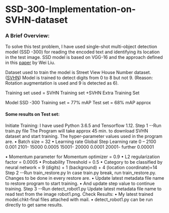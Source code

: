 # SSD-300-Implementation-on-SVHN-dataset
### A Brief Overview:

To solve this test problem, I have used single-shot multi-object detection model (SSD -300) for reading the encoded text and identifying its location in the test image.  SSD model is based on VGG-16 and the approach defined in this [paper](https://arxiv.org/pdf/1512.02325.pdf) by Wei Liu.

Dataset used to train the model is Street View House Number dataset. ([SVHN](http://ufldl.stanford.edu/housenumbers/))
Model is trained to detect digits from 0 to 8 but not 9. (Reason: Rotation augmentation is used and 9 is detected as 6). 

Training set used = SVHN Training set +SVHN Extra Training Set

Model SSD -300	Training set = 77% mAP	Test set = 68% mAP approx

#### Some results on Test set:
    
Initiate Training:
I have used Python 3.6.5 and Tensorflow 1.12.
Step 1
--Run train.py file
The Program will take approx 45 min. to download SVHN dataset and start training.
The hyper-parameter values used in the program are.
•	Batch size = 32
•	Learning rate 
Global  Step	Learning rate
0 – 2100	0.001
2101- 15000	0.0005
15001- 20000	0.0001
20001- further	0.00001

•	Momentum parameter for Momentum optimizer = 0.9
•	L2 regularization factor = 0.0005
•	Probability Threshold  = 0.5
•	Category to be classified by neural network = 9 (digits) + 1 (background) + 4 (location coordinate)=14
Step 2 
--Run train_restore.py
In case train.py break, run train_restore.py. Changes to be done in every restore are.
•	Update latest metadata file name to restore program to start training.
•	And update step value to continue training. 
Step 3
--Run detect_robot1.py
Update latest metadata file name to read text from the image robot1.png.
Check Results:
•	My latest trained model.chkt-final files attached with mail. 
•	detect_robot1.py  can be run directly to get same results.
